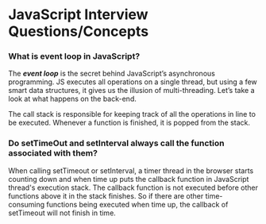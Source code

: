 # JavaScript Interview Questions/Concepts

### What is event loop in JavaScript?
The **_event loop_** is the secret behind JavaScript’s asynchronous programming. JS executes all operations on a single thread, but using a few smart data structures, it gives us the illusion of multi-threading. Let’s take a look at what happens on the back-end.

The call stack is responsible for keeping track of all the operations in line to be executed. Whenever a function is finished, it is popped from the stack.

### Do setTimeOut and setInterval always call the function associated with them?
When calling setTimeout or setInterval, a timer thread in the browser starts counting down and when time up puts the callback function in JavaScript thread's execution stack. The callback function is not executed before other functions above it in the stack finishes. So if there are other time-consuming functions being executed when time up, the callback of setTimeout will not finish in time.
